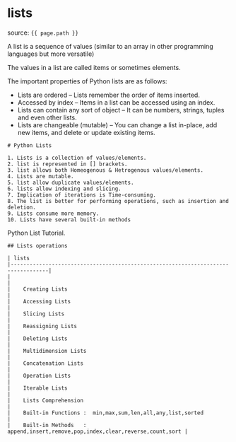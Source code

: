 
# lists
source: `{{ page.path }}`

A list is a sequence of values (similar to an array in other programming languages but more versatile)

The values in a list are called items or sometimes elements.

The important properties of Python lists are as follows:

* Lists are ordered – Lists remember the order of items inserted.
* Accessed by index – Items in a list can be accessed using an index.
* Lists can contain any sort of object – It can be numbers, strings, tuples and even other lists.
* Lists are changeable (mutable) – You can change a list in-place, add new items, and delete or update existing items.

```tip
# Python Lists

1. Lists is a collection of values/elements.
2. list is represented in [] brackets.
3. list allows both Homeogenous & Hetrogenous values/elements.
4. Lists are mutable.
5. list allow duplicate values/elements.
6. lists allow indexing and slicing.
7. Implication of iterations is Time-consuming.
8. The list is better for performing operations, such as insertion and deletion.
9. Lists consume more memory.
10. Lists have several built-in methods

```
Python List Tutorial.

```note
## Lists operations

| lists 
|----------------------------------------------------------------------------------|
|                                                                                  |
|    Creating Lists                                                                |
|    Accessing Lists                                                               |
|    Slicing Lists                                                                 |
|    Reassigning Lists                                                             |
|    Deleting Lists                                                                |
|    Multidimension Lists                                                          |
|    Concatenation Lists                                                           |
|    Operation Lists                                                               |
|    Iterable Lists                                                                |
|    Lists Comprehension                                                           |
|    Built-in Functions :  min,max,sum,len,all,any,list,sorted                     |
|    Built-in Methods   :  append,insert,remove,pop,index,clear,reverse,count,sort |

```
